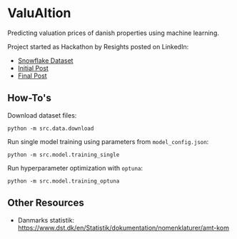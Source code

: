 # ValuAItion
Predicting valuation prices of danish properties using machine learning.

Project started as Hackathon by Resights posted on LinkedIn:
- [Snowflake Dataset](https://app.snowflake.com/marketplace/listing/GZSYZP5GJV/resights-aps-resights-avm)
- [Initial Post](https://www.linkedin.com/posts/mikkelduif_hackathon-kan-du-sl%C3%A5-statens-ejendomsvurderingsmodel-activity-7249316341243891726--hK6)
- [Final Post](https://www.linkedin.com/posts/mikkelduif_%F0%9D%90%87%F0%9D%90%9A%F0%9D%90%9C%F0%9D%90%A4%F0%9D%90%9A%F0%9D%90%AD%F0%9D%90%A1%F0%9D%90%A8%F0%9D%90%A7-%F0%9D%90%96%F0%9D%90%A2%F0%9D%90%A7%F0%9D%90%A7%F0%9D%90%9E%F0%9D%90%AB%F0%9D%90%AC-activity-7258071749244665856-TGh7)


## How-To's
Download dataset files:
```
python -m src.data.download
```

Run single model training using parameters from `model_config.json`:
```
python -m src.model.training_single
```

Run hyperparameter optimization with `optuna`:
```
python -m src.model.training_optuna
```


## Other Resources
- Danmarks statistik: https://www.dst.dk/en/Statistik/dokumentation/nomenklaturer/amt-kom
